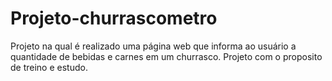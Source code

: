 # Projeto-churrascometro
Projeto na qual é realizado uma página web que informa ao usuário a quantidade de bebidas e carnes em um churrasco.  Projeto com o proposito de treino e estudo.

